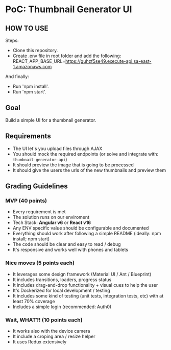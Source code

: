 # PoC: Thumbnail Generator UI

## HOW TO USE

Steps:

- Clone this repository.
- Create .env file in root folder and add the following:\
  REACT_APP_BASE_URL=https://guhzf5se49.execute-api.sa-east-1.amazonaws.com

And finally:

- Run 'npm install'.
- Run 'npm start'.

## Goal

Build a simple UI for a thumbnail generator.

## Requirements

- The UI let's you upload files through AJAX
- You should mock the required endpoints (or solve and integrate with: `thumbnail-generator-api`)
- It should preview the image that is going to be processed
- It should give the users the urls of the new thumbnails and preview them

## Grading Guidelines

### MVP (40 points)

- Every requirement is met
- The solution runs on our enviroment
- Tech Stack: **Angular v6** or **React v16**
- Any ENV specific value should be configurable and documented
- Everything should work after following a simple README (ideally: npm install; npm start)
- The code should be clear and easy to read / debug
- It's responsive and works well with phones and tablets

### Nice moves (5 points each)

- It leverages some design framework (Material UI / Ant / Blueprint)
- It includes transitions, loaders, progress status
- It includes drag-and-drop functionality + visual cues to help the user
- It's Dockerized for local development / testing
- It includes some kind of testing (unit tests, integration tests, etc) with at least 70% coverage
- Includes a simple login (recommended: Auth0)

### Wait, WHAT?! (10 points each)

- It works also with the device camera
- It include a croping area / resize helper
- It uses Redux extensively
